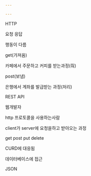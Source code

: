 ```yaml
---

---
```




HTTP

요청 응답

행동이 다름

get(가져옴)

카페에서 주문하고 커피를 받는과정(줘)

post(보냄)

은행에서 계좌를 발급받는 과정(처리)

REST API

웹개발자

http 프로토콜을 사용하는사람

client가 server에 요청을하고 받아오는 과정

get post put delete

CURD에 대응됨

데이터베이스에 접근

JSON